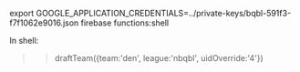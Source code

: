 export GOOGLE_APPLICATION_CREDENTIALS=../private-keys/bqbl-591f3-f7f1062e9016.json 
firebase functions:shell

In shell:
>> draftTeam({team:'den', league:'nbqbl', uidOverride:'4'})